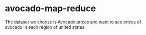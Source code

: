 # avocado-map-reduce
The dataset we choose is Avocado prices and want to see prices of avocado in each region of united states.
